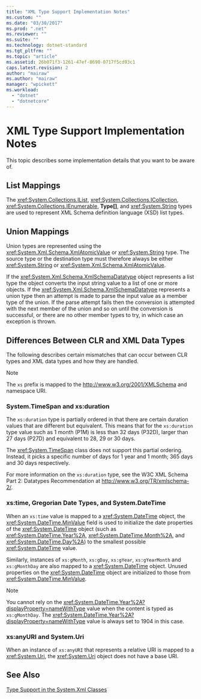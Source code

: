```yaml
---
title: "XML Type Support Implementation Notes"
ms.custom: ""
ms.date: "03/30/2017"
ms.prod: ".net"
ms.reviewer: ""
ms.suite: ""
ms.technology: dotnet-standard
ms.tgt_pltfrm: ""
ms.topic: "article"
ms.assetid: 26b071f3-1261-47ef-8690-0717f5cd93c1
caps.latest.revision: 2
author: "mairaw"
ms.author: "mairaw"
manager: "wpickett"
ms.workload: 
  - "dotnet"
  - "dotnetcore"
---
```

# XML Type Support Implementation Notes
This topic describes some implementation details that you want to be aware of.  
  
## List Mappings  
 The <xref:System.Collections.IList>, <xref:System.Collections.ICollection>, <xref:System.Collections.IEnumerable>, **Type[]**, and <xref:System.String> types are used to represent XML Schema definition language (XSD) list types.  
  
## Union Mappings  
 Union types are represented using the <xref:System.Xml.Schema.XmlAtomicValue> or <xref:System.String> type. The source type or the destination type must therefore always be either <xref:System.String> or <xref:System.Xml.Schema.XmlAtomicValue>.  
  
 If the <xref:System.Xml.Schema.XmlSchemaDatatype> object represents a list type the object converts the input string value to a list of one or more objects. If the <xref:System.Xml.Schema.XmlSchemaDatatype> represents a union type then an attempt is made to parse the input value as a member type of the union. If the parse attempt fails then the conversion is attempted with the next member of the union and so on until the conversion is successful, or there are no other member types to try, in which case an exception is thrown.  
  
## Differences Between CLR and XML Data Types  
 The following describes certain mismatches that can occur between CLR types and XML data types and how they are handled.  
  
> [!NOTE]
>  The `xs` prefix is mapped to the http://www.w3.org/2001/XMLSchema and namespace URI.  
  
### System.TimeSpan and xs:duration  
 The `xs:duration` type is partially ordered in that there are certain duration values that are different but equivalent. This means that for the `xs:duration` type value such as 1 month (P1M) is less than 32 days (P32D), larger than 27 days (P27D) and equivalent to 28, 29 or 30 days.  
  
 The <xref:System.TimeSpan> class does not support this partial ordering. Instead, it picks a specific number of days for 1 year and 1 month; 365 days and 30 days respectively.  
  
 For more information on the `xs:duration` type, see the W3C XML Schema Part 2: Datatypes Recommendation at http://www.w3.org/TR/xmlschema-2/.  
  
### xs:time, Gregorian Date Types, and System.DateTime  
 When an `xs:time` value is mapped to a <xref:System.DateTime> object, the <xref:System.DateTime.MinValue> field is used to initialize the date properties of the <xref:System.DateTime> object (such as <xref:System.DateTime.Year%2A>, <xref:System.DateTime.Month%2A>, and <xref:System.DateTime.Day%2A>) to the smallest possible <xref:System.DateTime> value.  
  
 Similarly, instances of `xs:gMonth`, `xs:gDay`, `xs:gYear`, `xs:gYearMonth` and `xs:gMonthDay` are also mapped to a <xref:System.DateTime> object. Unused properties on the <xref:System.DateTime> object are initialized to those from <xref:System.DateTime.MinValue>.  
  
> [!NOTE]
>  You cannot rely on the <xref:System.DateTime.Year%2A?displayProperty=nameWithType> value when the content is typed as `xs:gMonthDay`. The <xref:System.DateTime.Year%2A?displayProperty=nameWithType> value is always set to 1904 in this case.  
  
### xs:anyURI and System.Uri  
 When an instance of `xs:anyURI` that represents a relative URI is mapped to a <xref:System.Uri>, the <xref:System.Uri> object does not have a base URI.  
  
## See Also  
 [Type Support in the System.Xml Classes](../../../../docs/standard/data/xml/type-support-in-the-system-xml-classes.md)
